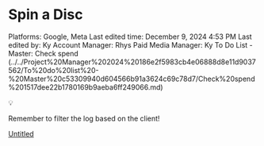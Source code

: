 # Spin a Disc

Platforms: Google, Meta
Last edited time: December 9, 2024 4:53 PM
Last edited by: Ky 
Account Manager: Rhys
Paid Media Manager: Ky 
To Do List - Master: Check spend (../../Project%20Manager%202024%20186e2f5983cb4e06888d8e11d9037562/To%20do%20list%20-%20Master%20c53309940d604566b91a3624c69c78d7/Check%20spend%201517dee22b1780169b9aeba6ff249066.md)

<aside>
💡

Remember to filter the log based on the client!

</aside>

[Untitled](Spin%20a%20Disc%201577dee22b178092ab17e9fac5f2afc0/Untitled%201577dee22b178198a6f2d2f821470c54.csv)